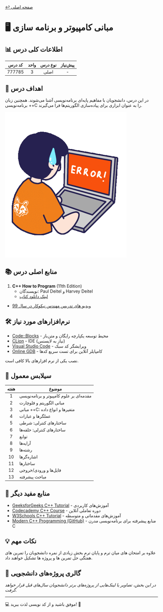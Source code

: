 [↩️ صفحه اصلی](/README.md)
# 🖥️ مبانی کامپیوتر و برنامه سازی

## 📊 اطلاعات کلی درس
| کد درس | واحد | نوع درس | پیش‌نیاز |
|:------:|:----:|:-------:|:--------:|
| 777785 |  3   |  اصلی   |    -     |

## 🎯 اهداف درس
در این درس، دانشجویان با مفاهیم پایه‌ای برنامه‌نویسی آشنا می‌شوند. همچنین زبان برنامه‌نویسی ++C را به عنوان ابزاری برای پیاده‌سازی الگوریتم‌ها فرا می‌گیرند.

![gif](تصاویر/giphy.gif)

## 📚 منابع اصلی درس
1. **C++ How to Program** (11th Edition)
   - نویسندگان: Paul Deitel و Harvey Deitel
   - [لینک دانلود کتاب](https://github.com/CE-SCU/scu-computer-engineering-courses/tree/main/%D9%86%DB%8C%D9%85%D8%B3%D8%A7%D9%84%201/%D9%85%D8%A8%D8%A7%D9%86%DB%8C%20%DA%A9%D8%A7%D9%85%D9%BE%DB%8C%D9%88%D8%AA%D8%B1%20%D9%88%20%D8%A8%D8%B1%D9%86%D8%A7%D9%85%D9%87%20%D8%B3%D8%A7%D8%B2%DB%8C/%D9%85%D9%86%D8%A7%D8%A8%D8%B9)

- [ویدیو های تدریس مهندس نیکوکار در سال 99](https://drive.google.com/drive/folders/18hOixa75uMeygkvMNvfYCKuEGv39Cok_?usp=drive_link)

## 🛠️ نرم‌افزارهای مورد نیاز
- [Code::Blocks](http://www.codeblocks.org/) - محیط توسعه یکپارچه رایگان و متن‌باز
- [CLion](https://www.jetbrains.com/clion/) - IDE (نیاز به لایسنس)
- [Visual Studio Code](https://code.visualstudio.com/) - ویرایشگر کد سبک  
- [Online GDB](https://www.onlinegdb.com/) - کامپایلر آنلاین برای تست سریع کدها

نصب یکی از نرم افزارهای بالا کافی است.

## 📅 سیلابس معمول

| هفته | موضوع |
|:----:|-------|
|  1   | مقدمه‌ای بر علوم کامپیوتر و برنامه‌نویسی |
|  2   | مبانی الگوریتم و فلوچارت |
|  3   | مبانی ++C: متغیرها و انواع داده |
|  4   | عملگرها و عبارات |
|  5   | ساختارهای کنترلی: شرطی |
|  6   | ساختارهای کنترلی: حلقه‌ها |
|  7   | توابع |
|  8   | آرایه‌ها |
|  9   | رشته‌ها |
| 10   | اشاره‌گرها |
| 11   | ساختارها |
| 12   | فایل‌ها و ورودی/خروجی |
| 13   | مباحث پیشرفته |


## 🔗 منابع مفید دیگر
- [GeeksforGeeks C++ Tutorial](https://www.geeksforgeeks.org/cpp-tutorial/) - آموزش‌های کاربردی
- [Codecademy C++ Course](https://www.codecademy.com/learn/learn-c-plus-plus) - دوره تعاملی آنلاین
- [W3Schools C++ Tutorial](https://www.w3schools.com/cpp/) - آموزش‌های مقدماتی و متوسطه
- [Modern C++ Programming (GitHub)](https://github.com/federico-busato/Modern-CPP-Programming) - منابع پیشرفته برای برنامه‌نویسی مدرن C

## 💡 نکات مهم
علاوه بر امتحان های میان ترم و پایان ترم بخش زیادی از نمره دانشجویان را تمرین های هفتگی حل تمرین ها و پروژه ها تشکیل خواهند داد.

## 🎨 گالری پروژه‌های دانشجویی
*در این بخش، تصاویر یا لینک‌هایی از پروژه‌های برتر دانشجویان سال‌های قبل قرار خواهد گرفت.*


---
💻 موفق باشید و از کد نویسی لذت ببرید! 🚀
